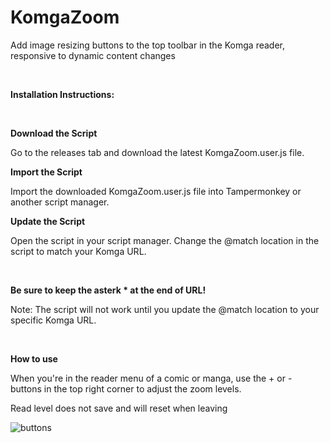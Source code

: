 # KomgaZoom
Add image resizing buttons to the top toolbar in the Komga reader, responsive to dynamic content changes 

<br>


**Installation Instructions:**

<br>

**Download the Script**


Go to the releases tab and download the latest KomgaZoom.user.js file.


**Import the Script**


Import the downloaded KomgaZoom.user.js file into Tampermonkey or another script manager.


**Update the Script**


Open the script in your script manager.
Change the @match location in the script to match your Komga URL.

<br>

**Be sure to keep the asterk * at the end of URL!**

Note: The script will not work until you update the @match location to your specific Komga URL.

<br>

**How to use**

When you're in the reader menu of a comic or manga, use the + or - buttons in the top right corner to adjust the zoom levels.

Read level does not save and will reset when leaving

![buttons](https://github.com/wanestar/KomgaZoom/assets/59542068/ce302b70-1b89-4a7f-a82e-2df5a8a2b2e0)
